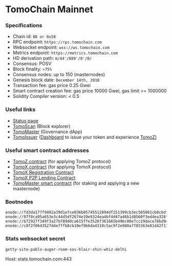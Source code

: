 # TomoChain Mainnet

### Specifications

* Chain id: `88 or 0x58`
* RPC endpoint: `https://rpc.tomochain.com`
* Websocket endpoint: `wss://ws.tomochain.com`
* Metrics endpoint: `https://metrics.tomochain.com`
* HD derivation path: `m/44'/889'/0'/0/`
* Consensus: POSV
* Block finality: `>75%`
* Consensus nodes: up to 150 \(masternodes\)
* Genesis block date: `December 14th, 2018`
* Transaction fee: gas price 0.25 Gwei
* Smart contract creation fee: gas price 10000 Gwei, gas limit &gt;= 1000000
* Solidity Compiler version: &lt; 0.5

### Useful links

* [Status page](https://stats.tomochain.com/)
* [TomoScan](https://scan.tomochain.com/) \(Block explorer\)
* [TomoMaster](https://master.tomochain.com/) \(Governance dApp\)
* [TomoIssuer](https://issuer.testnet.tomochain.com/) \([Dashboard](https://medium.com/tomochain/how-to-deploy-a-trc-21-token-on-tomochain-in-a-few-clicks-d0290f918b9a) to issue your token and experience [TomoZ\)](https://medium.com/tomochain/tomoz-explained-a-leapfrog-toward-blockchain-mass-adoption-889f3add7cd4)

### Useful smart contract addresses

* [TomoZ contract](https://scan.tomochain.com/address/0x8c0faeb5c6bed2129b8674f262fd45c4e9468bee) \(for applying TomoZ protocol\)
* [TomoX contract](https://scan.tomochain.com/address/0xde34dd0f536170993e8cff639ddffcf1a85d3e53) \(for applying TomoX protocol\)
* [TomoX Registration Contract](https://scan.tomochain.com/address/0x16c63b79f9c8784168103c0b74e6a59ec2de4a02)
* [TomoX P2P Lending Contract](https://scan.tomochain.com/address/0x7d761afd7ff65a79e4173897594a194e3c506e57)
* [TomoMaster smart contract](https://scan.tomochain.com/address/0x0000000000000000000000000000000000000088) \(for staking and applying a new masternode\)

### Bootnodes

```text
enode://fd3da177f9492a39d1e7ce036b05745512894df251399cb3ec565081cb8c6dfa1092af8fac27991e66b6af47e9cb42e02420cc89f8549de0ce513ee25ebffc3a@3.212.20.0:30303
enode://97f0ca95a653e3c44d5df2674e19e9324ea4bf4d47a46b1d8560f3ed4ea328f725acec3fcfcb37eb11706cf07da669e9688b091f1543f89b2425700a68bc8876@3.212.20.0:30301
enode://b72927f349f3a27b789d0ca615ffe3526f361665b496c80e7cc19dace78bd94785fdadc270054ab727dbb172d9e3113694600dd31b2558dd77ad85a869032dea@188.166.207.189:30301
enode://c8f2f0643527d4efffb8cb10ef9b6da4310c5ac9f2e988a7f85363e81d42f1793f64a9aa127dbaff56b1e8011f90fe9ff57fa02a36f73220da5ff81d8b8df351@104.248.98.60:30301
```

### Stats websocket secret

`getty-site-pablo-auger-room-sos-blair-shin-whiz-delhi`

Host: stats.tomochain.com:443


